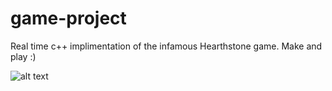# game-project

Real time c++ implimentation of the infamous Hearthstone game. Make and play :)

![alt text](https://github.com/karanbhandari/hearthstone/blob/hand/image.png)

